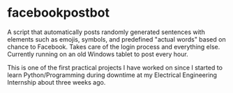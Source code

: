 # facebookpostbot
A script that automatically posts randomly generated sentences with elements such as emojis, symbols, and predefined "actual words" based on chance to Facebook. Takes care of the login process and everything else. Currently running on an old Windows tablet to post every hour.

This is one of the first practical projects I have worked on since I started to learn Python/Programming during downtime at my Electrical Engineering Internship about three weeks ago.
